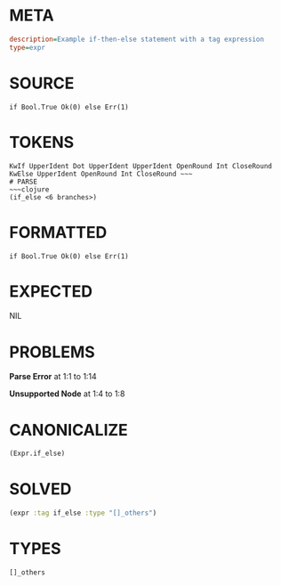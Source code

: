 # META
~~~ini
description=Example if-then-else statement with a tag expression
type=expr
~~~
# SOURCE
~~~roc
if Bool.True Ok(0) else Err(1)
~~~
# TOKENS
~~~text
KwIf UpperIdent Dot UpperIdent UpperIdent OpenRound Int CloseRound KwElse UpperIdent OpenRound Int CloseRound ~~~
# PARSE
~~~clojure
(if_else <6 branches>)
~~~
# FORMATTED
~~~roc
if Bool.True Ok(0) else Err(1)
~~~
# EXPECTED
NIL
# PROBLEMS
**Parse Error**
at 1:1 to 1:14

**Unsupported Node**
at 1:4 to 1:8

# CANONICALIZE
~~~clojure
(Expr.if_else)
~~~
# SOLVED
~~~clojure
(expr :tag if_else :type "[]_others")
~~~
# TYPES
~~~roc
[]_others
~~~
